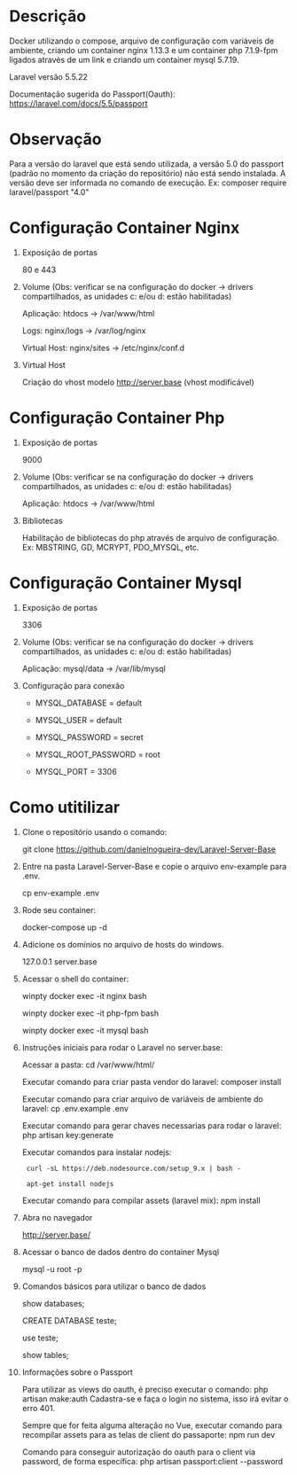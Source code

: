 # Descrição

Docker utilizando o compose, arquivo de configuração com variáveis de ambiente, criando um container nginx 1.13.3 e um container php 7.1.9-fpm ligados através de um link e criando um container mysql 5.7.19.

Laravel versão 5.5.22

Documentação sugerida do Passport(Oauth): https://laravel.com/docs/5.5/passport

# Observação

Para a versão do laravel que está sendo utilizada, a versão 5.0 do passport (padrão no momento da criação do repositório) não está sendo instalada.
A versão deve ser informada no comando de execução. Ex: composer require laravel/passport "4.0"

# Configuração Container Nginx

1. Exposição de portas

	80 e 443

2. Volume (Obs: verificar se na configuração do docker -> drivers compartilhados, as unidades c: e/ou d: estão habilitadas)

	Aplicação: htdocs -> /var/www/html
	
	Logs: nginx/logs -> /var/log/nginx
	
	Virtual Host: nginx/sites -> /etc/nginx/conf.d
	
3. Virtual Host

	Criação do vhost modelo http://server.base (vhost modificável)

# Configuração Container Php

1. Exposição de portas

	9000

2. Volume (Obs: verificar se na configuração do docker -> drivers compartilhados, as unidades c: e/ou d: estão habilitadas)

	Aplicação: htdocs -> /var/www/html
	
3. Bibliotecas

	Habilitação de bibliotecas do php através de arquivo de configuração. Ex: MBSTRING, GD, MCRYPT, PDO_MYSQL, etc.
	
# Configuração Container Mysql

1. Exposição de portas

	3306

2. Volume (Obs: verificar se na configuração do docker -> drivers compartilhados, as unidades c: e/ou d: estão habilitadas)

	Aplicação: mysql/data -> /var/lib/mysql

3. Configuração para conexão

	- MYSQL_DATABASE      = default
	
    - MYSQL_USER          = default
	
    - MYSQL_PASSWORD      = secret
	
    - MYSQL_ROOT_PASSWORD = root
	
    - MYSQL_PORT          = 3306
	
# Como utitilizar

1. Clone o repositório usando o comando:

   git clone https://github.com/danielnogueira-dev/Laravel-Server-Base

2. Entre na pasta Laravel-Server-Base e copie o arquivo env-example para .env.

   cp env-example .env

3. Rode seu container:

   docker-compose up -d

4. Adicione os domínios no arquivo de hosts do windows.

   127.0.0.1 server.base

5. Acessar o shell do container:
    
	winpty docker exec -it nginx bash

	winpty docker exec -it php-fpm bash
	
	winpty docker exec -it mysql bash

6. Instruções iniciais para rodar o Laravel no server.base:

	Acessar a pasta: cd /var/www/html/
	
	Executar comando para criar pasta vendor do laravel: composer install
	
	Executar comando para criar arquivo de variáveis de ambiente do laravel: cp .env.example .env
	
	Executar comando para gerar chaves necessarias para rodar o laravel: php artisan key:generate
	
	Executar comandos para instalar nodejs:

		curl -sL https://deb.nodesource.com/setup_9.x | bash -
		
		apt-get install nodejs
	
	Executar comando para compilar assets (laravel mix): npm install
	
7. Abra no navegador

   http://server.base/

8. Acessar o banco de dados dentro do container Mysql

	mysql -u root -p

9. Comandos básicos para utilizar o banco de dados

	show databases;

	CREATE DATABASE teste;
	
	use teste;
	
	show tables;
	
10. Informações sobre o Passport
	
	Para utilizar as views do oauth, é preciso executar o comando: php artisan make:auth
    Cadastra-se e faça o login no sistema, isso irá evitar o erro 401.
	
	Sempre que for feita alguma alteração no Vue, executar comando para recompilar assets para as telas de client do passaporte: npm run dev
	
	Comando para conseguir autorização do oauth para o client via password, de forma específica: php artisan passport:client --password